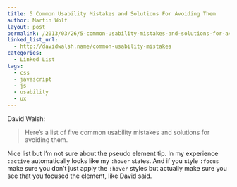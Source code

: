 ```yaml
---
title: 5 Common Usability Mistakes and Solutions For Avoiding Them
author: Martin Wolf
layout: post
permalink: /2013/03/26/5-common-usability-mistakes-and-solutions-for-avoiding-them/
linked_list_url:
  - http://davidwalsh.name/common-usability-mistakes
categories:
  - Linked List
tags:
  - css
  - javascript
  - js
  - usability
  - ux
---
```

<p class="linked-list-quote-author">
  David Walsh:
</p>

> Here’s a list of five common usability mistakes and solutions for avoiding them.

Nice list but I&#8217;m not sure about the pseudo element tip. In my experience `:active` automatically looks like my `:hover` states. And if you style `:focus` make sure you don&#8217;t just apply the `:hover` styles but actually make sure you see that you focused the element, like David said.